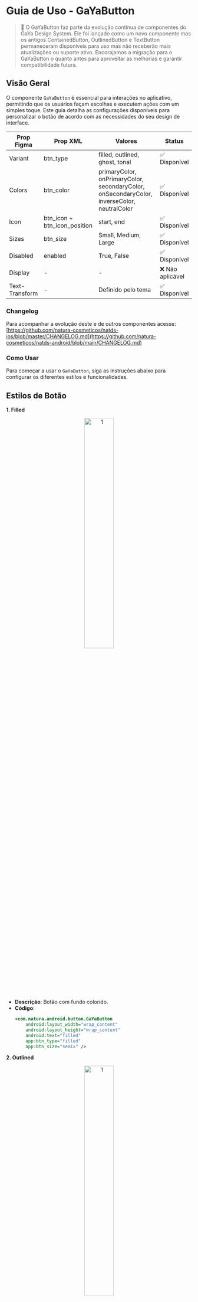 # Guia de Uso - GaYaButton

> 📢 O GaYaButton faz parte da evolução contínua de componentes do GaYa Design System. Ele foi lançado como um novo componente mas os antigos ContainedButton, OutlinedButton e TextButton permaneceram disponíveis para uso mas não receberão mais atualizações ou suporte ativo. Encorajamos a migração para o GaYaButton o quanto antes para aproveitar as melhorias e garantir compatibilidade futura.


## Visão Geral

O componente `GaYaButton` é essencial para interações no aplicativo, permitindo que os usuários façam escolhas e executem ações com um simples toque. Este guia detalha as configurações disponíveis para personalizar o botão de acordo com as necessidades do seu design de interface.

| Prop Figma       | Prop XML       | Valores                                                      | Status            |
| -------------- |  --------------    |    -------------------------                                 |  ----------------- |
| Variant        | btn_type              | filled, outlined, ghost, tonal                               | ✅  Disponível       |
| Colors         | btn_color              | primaryColor, onPrimaryColor, secondaryColor, onSecondaryColor, inverseColor, neutralColor | ✅  Disponível       |
| Icon           | btn_icon + btn_icon_position    | start, end                                                  | ✅  Disponível       |
| Sizes          | btn_size               | Small, Medium, Large                                         | ✅  Disponível       |
| Disabled       | enabled          | True, False                                                  | ✅  Disponível       |
| Display        | -                  | -                                                            | ❌  Não aplicável  |
| Text-Transform | -                  | Definido pelo tema                                           | ✅  Disponível  |



### Changelog

Para acompanhar a evolução deste e de outros componentes acesse: [https://github.com/natura-cosmeticos/natds-ios/blob/master/CHANGELOG.md](https://github.com/natura-cosmeticos/natds-android/blob/main/CHANGELOG.md)

### Como Usar

Para começar a usar o `GaYaButton`, siga as instruções abaixo para configurar os diferentes estilos e funcionalidades.

## Estilos de Botão

**1. Filled**

<p align="center">
  <img alt="1" src="./images/gayabutton_filled.png" width="40%"> 
</p>

   - **Descrição**: Botão com fundo colorido.
   - **Código**:
     ```xml
     <com.natura.android.button.GaYaButton
         android:layout_width="wrap_content"
         android:layout_height="wrap_content"
         android:text="filled"
         app:btn_type="filled"
         app:btn_size="semix" />
     ```

**2. Outlined**

<p align="center">
  <img alt="1" src="./images/gayabutton_outlined.png" width="40%"> 
</p>

   - **Descrição**: Botão com borda e fundo transparente.
   - **Código**:
     ```xml
     <com.natura.android.button.GaYaButton
         android:layout_width="wrap_content"
         android:layout_height="wrap_content"
         android:text="outlined"
         app:btn_type="outlined"
         app:btn_size="semix" />
     ```

**3. Ghost**

<p align="center">
  <img alt="1" src="./images/gayabutton_ghost.png" width="40%"> 
</p>

   - **Descrição**: Botão sem borda ou fundo, apenas texto.
   - **Código**:
     ```xml
     <com.natura.android.button.GaYaButton
         android:layout_width="wrap_content"
         android:layout_height="wrap_content"
         android:text="ghost"
         app:btn_type="ghost"
         app:btn_size="semix" />
     ```
     
**4. Tonal**

<p align="center">
  <img alt="1" src="./images/gayabutton_tonal.png" width="40%"> 
</p>

   - **Descrição**: Botão com fundo colorido, cores mais claras.
   - **Código**:
     ```xml
     <com.natura.android.button.GaYaButton
         android:layout_width="wrap_content"
         android:layout_height="wrap_content"
         android:text="tonal"
         app:btn_type="tonal"
         app:btn_size="semix" />
     ```

## Cores

**1. Primary**
   - **Código**:
     ```xml
     app:btn_color="primaryColor"
     ```

**2. OnPrimary**
   - **Código**:
     ```xml
     app:btn_color="onPrimaryColor"
     ```

**3. Secondary**
   - **Código**:
     ```xml
     app:btn_color="secondaryColor"
     ```
     
**4. OnSecondary**
   - **Código**:
     ```xml
     app:btn_color="onSecondaryColor"
     ```

**5. Inverse**
   - **Código**:
     ```xml
     app:btn_color="inverseColor"
     ```

**6. Neutral**
   - **Código**:
     ```xml
     app:btn_color="neutralColor"
     ```

## Ícones

**Posicionamento de Ícones**

<p align="center">
  <img alt="1" src="./images/gayabutton_icons.png" width="40%"> 
</p>

   - **Descrição**: Adicione ícones ao botão para melhorar a identificação visual.
   - **À Direita**:
     ```xml
     <com.natura.android.button.GaYaButton
         android:layout_width="wrap_content"
         android:layout_height="wrap_content"
         android:text="FILLED"
         app:btn_size="semix"
         app:btn_type="filled"
         app:btn_color="primaryColor"
         app:btn_icon="@drawable/outlined_product_face"
         app:btn_icon_position="end" />
     ```
   - **À Esquerda**:
     ```xml
     <com.natura.android.button.GaYaButton
         android:layout_width="wrap_content"
         android:layout_height="wrap_content"
         android:text="FILLED"
         app:btn_size="semix"
         app:btn_type="filled"
         app:btn_color="primaryColor"
         app:btn_icon="@drawable/outlined_product_childish"
         app:btn_icon_position="start" />
     ```

## Tamanho, Ativação, Posicionamento e Text-transform

**Tamanhos Disponíveis**

<p align="center">
  <img alt="1" src="./images/gayabutton_sizes.png" width="40%"> 
</p>

   - **Semi, Semix e Medium**
     - Ajuste o tamanho para adequar-se ao contexto de uso.
     
     ```xml
     <com.natura.android.button.GaYaButton
         android:layout_width="wrap_content"
         android:layout_height="wrap_content"
         android:text="filled - medium"
         app:btn_size="medium"
         app:btn_type="filled" />

     <com.natura.android.button.GaYaButton
         android:layout_width="wrap_content"
         android:layout_height="wrap_content"
         android:text="filled - semix"
         app:btn_size="semix"
         app:btn_type="filled" />

     <com.natura.android.button.GaYaButton
         android:layout_width="wrap_content"
         android:layout_height="wrap_content"
         android:text="filled - semi"
         app:btn_size="semi"
         app:btn_type="filled" />

     ```

**Ativação**

<p align="center">
  <img alt="1" src="./images/gayabutton_disabled.png" width="40%"> 
</p>

   - **Habilitar/Desabilitar Botão**
     - Gerencie se o botão pode ser interagido pelo usuário.
     
     ```xml
     <com.natura.android.button.GaYaButton
         android:layout_width="0dp"
         android:layout_height="wrap_content"
         android:enabled="false"
         android:text="FILLED"/>
     ```

**Posicionamento (não aplicável)**
   - **Display**
     - O posicionamento obedece a arquitetura da tela utilizada e hierarquia dos componentes existentes.
    
**Text-transform (não aplicável)**
   - **Definido pelo tema**
     - Gerenciado pelo tema, podem ser Uppercase e Lowercase mas será modificada diretamente pelo tema utilizado
     
